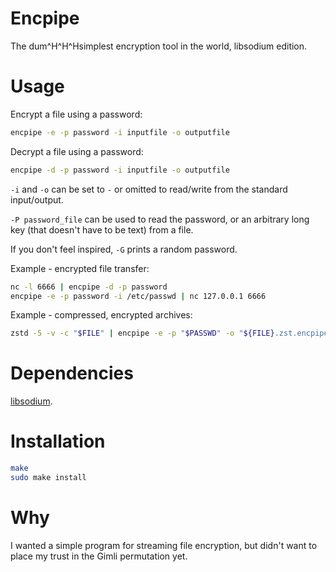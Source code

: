 Encpipe
=======

The dum^H^H^Hsimplest encryption tool in the world, libsodium edition.

# Usage

Encrypt a file using a password:

```sh
encpipe -e -p password -i inputfile -o outputfile
```

Decrypt a file using a password:

```sh
encpipe -d -p password -i inputfile -o outputfile
```

`-i` and `-o` can be set to `-` or omitted to read/write from the
standard input/output.

`-P password_file` can be used to read the password, or an arbitrary
long key (that doesn't have to be text) from a file.

If you don't feel inspired, `-G` prints a random password.

Example - encrypted file transfer:

```sh
nc -l 6666 | encpipe -d -p password
encpipe -e -p password -i /etc/passwd | nc 127.0.0.1 6666
```

Example - compressed, encrypted archives:

```sh
zstd -5 -v -c "$FILE" | encpipe -e -p "$PASSWD" -o "${FILE}.zst.encpipe"
```

# Dependencies

[libsodium](https://https://github.com/jedisct1/libsodium).

# Installation

```sh
make
sudo make install
```

# Why

I wanted a simple program for streaming file encryption, but didn't
want to place my trust in the Gimli permutation yet.
